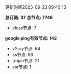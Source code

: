 更新时间2023-09-23 09:49:13

**总订阅: 37**
**总节点: 7746**
- vless节点: 7

**google ping有效节点: 142**
- v2ray节点: 64
- ss节点: 56
- trojan节点: 21
- ssr节点: 1
